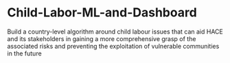# Child-Labor-ML-and-Dashboard
Build a country-level algorithm around child labour issues that can aid HACE and its stakeholders in gaining a more comprehensive grasp of the associated risks and preventing the exploitation of vulnerable communities in the future
